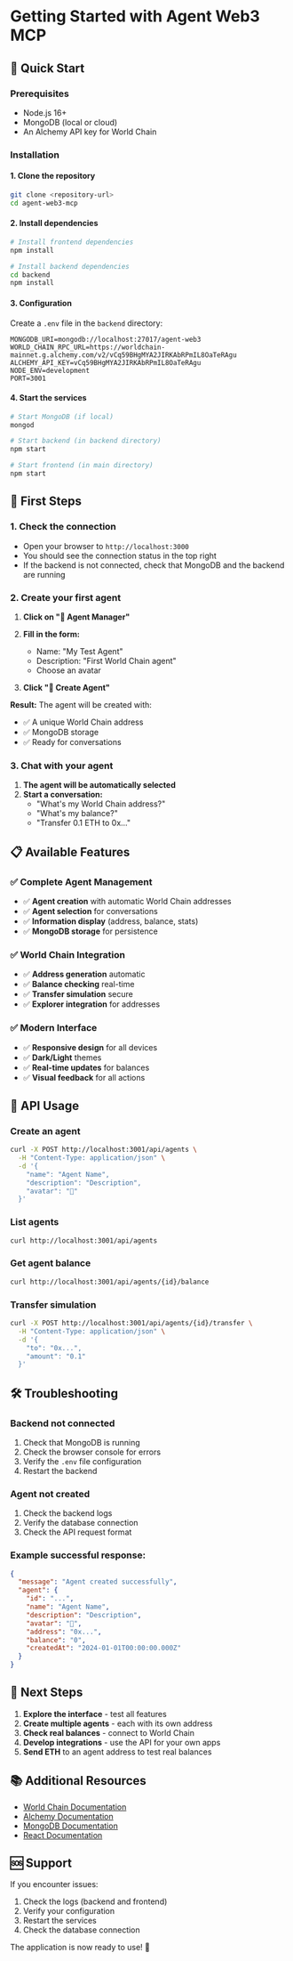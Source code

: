 # Getting Started with Agent Web3 MCP

## 🚀 Quick Start

### Prerequisites
- Node.js 16+
- MongoDB (local or cloud)
- An Alchemy API key for World Chain

### Installation

#### 1. Clone the repository
```bash
git clone <repository-url>
cd agent-web3-mcp
```

#### 2. Install dependencies
```bash
# Install frontend dependencies
npm install

# Install backend dependencies
cd backend
npm install
```

#### 3. Configuration
Create a `.env` file in the `backend` directory:
```env
MONGODB_URI=mongodb://localhost:27017/agent-web3
WORLD_CHAIN_RPC_URL=https://worldchain-mainnet.g.alchemy.com/v2/vCq59BHgMYA2JIRKAbRPmIL8OaTeRAgu
ALCHEMY_API_KEY=vCq59BHgMYA2JIRKAbRPmIL8OaTeRAgu
NODE_ENV=development
PORT=3001
```

#### 4. Start the services
```bash
# Start MongoDB (if local)
mongod

# Start backend (in backend directory)
npm start

# Start frontend (in main directory)
npm start
```

## 🎯 First Steps

### 1. Check the connection
- Open your browser to `http://localhost:3000`
- You should see the connection status in the top right
- If the backend is not connected, check that MongoDB and the backend are running

### 2. Create your first agent
1. **Click on "🤖 Agent Manager"**
2. **Fill in the form:**
   - Name: "My Test Agent"
   - Description: "First World Chain agent"
   - Choose an avatar

3. **Click "🚀 Create Agent"**

**Result:** The agent will be created with:
- ✅ A unique World Chain address
- ✅ MongoDB storage
- ✅ Ready for conversations

### 3. Chat with your agent
1. **The agent will be automatically selected**
2. **Start a conversation:**
   - "What's my World Chain address?"
   - "What's my balance?"
   - "Transfer 0.1 ETH to 0x..."

## 📋 Available Features

### ✅ Complete Agent Management
- ✅ **Agent creation** with automatic World Chain addresses
- ✅ **Agent selection** for conversations
- ✅ **Information display** (address, balance, stats)
- ✅ **MongoDB storage** for persistence

### ✅ World Chain Integration
- ✅ **Address generation** automatic
- ✅ **Balance checking** real-time
- ✅ **Transfer simulation** secure
- ✅ **Explorer integration** for addresses

### ✅ Modern Interface
- ✅ **Responsive design** for all devices
- ✅ **Dark/Light** themes
- ✅ **Real-time updates** for balances
- ✅ **Visual feedback** for all actions

## 🔧 API Usage

### Create an agent
```bash
curl -X POST http://localhost:3001/api/agents \
  -H "Content-Type: application/json" \
  -d '{
    "name": "Agent Name",
    "description": "Description",
    "avatar": "🤖"
  }'
```

### List agents
```bash
curl http://localhost:3001/api/agents
```

### Get agent balance
```bash
curl http://localhost:3001/api/agents/{id}/balance
```

### Transfer simulation
```bash
curl -X POST http://localhost:3001/api/agents/{id}/transfer \
  -H "Content-Type: application/json" \
  -d '{
    "to": "0x...",
    "amount": "0.1"
  }'
```

## 🛠️ Troubleshooting

### Backend not connected
1. Check that MongoDB is running
2. Check the browser console for errors
3. Verify the `.env` file configuration
4. Restart the backend

### Agent not created
1. Check the backend logs
2. Verify the database connection
3. Check the API request format

### Example successful response:
```json
{
  "message": "Agent created successfully",
  "agent": {
    "id": "...",
    "name": "Agent Name",
    "description": "Description",
    "avatar": "🤖",
    "address": "0x...",
    "balance": "0",
    "createdAt": "2024-01-01T00:00:00.000Z"
  }
}
```

## 🌟 Next Steps

1. **Explore the interface** - test all features
2. **Create multiple agents** - each with its own address
3. **Check real balances** - connect to World Chain
4. **Develop integrations** - use the API for your own apps
5. **Send ETH** to an agent address to test real balances

## 📚 Additional Resources

- [World Chain Documentation](https://docs.worldchain.org/)
- [Alchemy Documentation](https://docs.alchemy.com/)
- [MongoDB Documentation](https://docs.mongodb.com/)
- [React Documentation](https://reactjs.org/)

## 🆘 Support

If you encounter issues:
1. Check the logs (backend and frontend)
2. Verify your configuration
3. Restart the services
4. Check the database connection

The application is now ready to use! 🎉 
